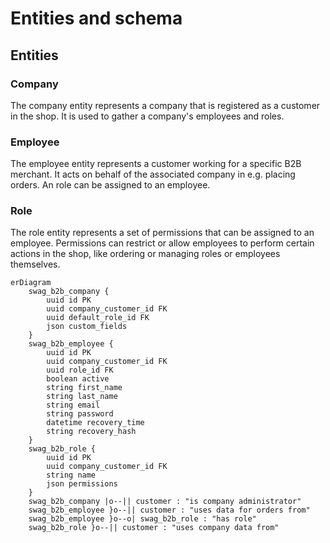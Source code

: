 # Entities and schema

## Entities

### Company

The company entity represents a company that is registered as a customer in the shop. It is used to gather a company's employees and roles.

### Employee

The employee entity represents a customer working for a specific B2B merchant. It acts on behalf of the associated company in e.g. placing orders. An role can be assigned to an employee.

### Role

The role entity represents a set of permissions that can be assigned to an employee. Permissions can restrict or allow employees to perform certain actions in the shop, like ordering or managing roles or employees themselves.

```mermaid
erDiagram
    swag_b2b_company {
        uuid id PK
        uuid company_customer_id FK
        uuid default_role_id FK
        json custom_fields
    }
    swag_b2b_employee {
        uuid id PK
        uuid company_customer_id FK
        uuid role_id FK
        boolean active
        string first_name
        string last_name
        string email
        string password
        datetime recovery_time
        string recovery_hash
    }
    swag_b2b_role {
        uuid id PK
        uuid company_customer_id FK
        string name
        json permissions
    }
    swag_b2b_company |o--|| customer : "is company administrator"
    swag_b2b_employee }o--|| customer : "uses data for orders from"
    swag_b2b_employee }o--o| swag_b2b_role : "has role"
    swag_b2b_role }o--|| customer : "uses company data from"
```
